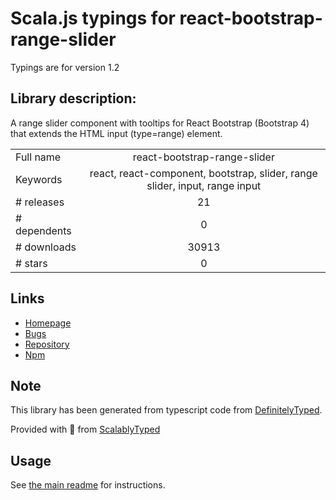 
# Scala.js typings for react-bootstrap-range-slider

Typings are for version 1.2

## Library description:
A range slider component with tooltips for React Bootstrap (Bootstrap 4) that extends the HTML input (type=range) element.

|                    |                 |
| ------------------ | :-------------: |
| Full name          | react-bootstrap-range-slider |
| Keywords           | react, react-component, bootstrap, slider, range slider, input, range input |
| # releases         | 21 |
| # dependents       | 0 |
| # downloads        | 30913 |
| # stars            | 0 |

## Links
- [Homepage](https://github.com/jaywilz/react-bootstrap-range-slider#readme)
- [Bugs](https://github.com/jaywilz/react-bootstrap-range-slider/issues)
- [Repository](https://github.com/jaywilz/react-bootstrap-range-slider)
- [Npm](https://www.npmjs.com/package/react-bootstrap-range-slider)
    


## Note
This library has been generated from typescript code from [DefinitelyTyped](https://definitelytyped.org).

Provided with :purple_heart: from [ScalablyTyped](https://github.com/oyvindberg/ScalablyTyped)

## Usage
See [the main readme](../../readme.md) for instructions.


